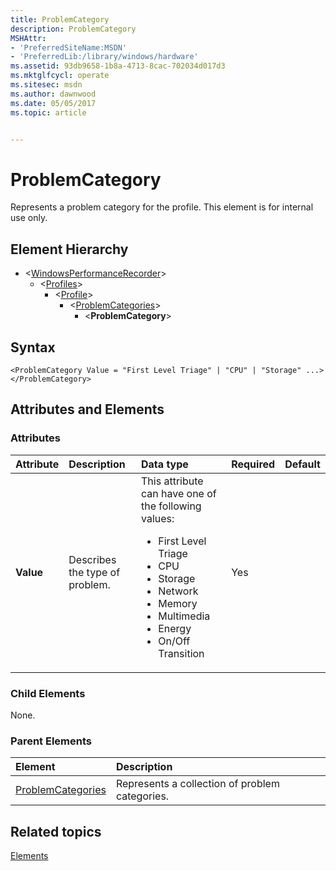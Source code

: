 ```yaml
---
title: ProblemCategory
description: ProblemCategory
MSHAttr:
- 'PreferredSiteName:MSDN'
- 'PreferredLib:/library/windows/hardware'
ms.assetid: 93db9658-1b8a-4713-8cac-702034d017d3
ms.mktglfcycl: operate
ms.sitesec: msdn
ms.author: dawnwood
ms.date: 05/05/2017
ms.topic: article


---
```



# ProblemCategory

Represents a problem category for the profile. This element is for internal use only.


## Element Hierarchy

* \<[WindowsPerformanceRecorder](windowsperformancerecorder.md)\>
  * \<[Profiles](profiles.md)\>
    * \<[Profile](profile-wpr.md)\>
      * \<[ProblemCategories](problemcategories.md)\>
        * \<**ProblemCategory**\>


## Syntax

```
<ProblemCategory Value = "First Level Triage" | "CPU" | "Storage" ...>
</ProblemCategory>
```


## Attributes and Elements

### Attributes

| Attribute | Description                    | Data type                                                                                                                                                                                                                 | Required | Default |
| :-------- | :----------------------------- | :------------------------------------------------------------------------------------------------------------------------------------------------------------------------------------------------------------------------ | :------- | :------ |
| **Value** | Describes the type of problem. | This attribute can have one of the following values: <ul> <li>First Level Triage</li> <li>CPU</li> <li>Storage</li> <li>Network</li> <li>Memory</li> <li>Multimedia</li> <li>Energy</li> <li>On/Off Transition</li> </ul> | Yes      |         |

### Child Elements

None.


### Parent Elements

| Element                                   | Description                                    |
| :---------------------------------------- | :--------------------------------------------- |
| [ProblemCategories](problemcategories.md) | Represents a collection of problem categories. |


## Related topics

[Elements](elements.md)

